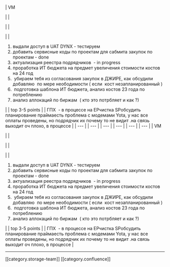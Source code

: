 





| VM

 | 
| 

 | 
| 

 | 
| 
1. выдали доступ в UAT DYNX - тестируем 
1. добавить сервисные коды по проектам для сабмита закупок по проектам - done
1. актуализация реестра подрядчиков  - in progress
1. проработка ИТ бюджета на предмет увеличения стоимости костов  на 24 год 
1.  убираем тебя из согласования закупок в ДЖИРЕ, как обсудили добавляю  по мере неободимости ( если  кост незапланированный )
1.  подготовка шаблона ИТ бюджета, анализ костов 23 года по потреблению 
1. анализ аллокаций по биржам  ( кто это потрбляет и как ?)

 | 
| top 3-5 points | 
| ГПХ  - в процессе на EPчистка SPобсудить планирование праймаесть проблема с модемами Yota, у нас все оплаты проведены, но подрядчик их почему то не видит .на связь выходит оч плохо, в процессе | 
|  --- | 
|  --- | 
|  --- | 
|  --- | 
|  --- | 
|  --- | 
| VM

 | 
| 

 | 
| 

 | 
| 
1. выдали доступ в UAT DYNX - тестируем 
1. добавить сервисные коды по проектам для сабмита закупок по проектам - done
1. актуализация реестра подрядчиков  - in progress
1. проработка ИТ бюджета на предмет увеличения стоимости костов  на 24 год 
1.  убираем тебя из согласования закупок в ДЖИРЕ, как обсудили добавляю  по мере неободимости ( если  кост незапланированный )
1.  подготовка шаблона ИТ бюджета, анализ костов 23 года по потреблению 
1. анализ аллокаций по биржам  ( кто это потрбляет и как ?)

 | 
| top 3-5 points | 
| ГПХ  - в процессе на EPчистка SPобсудить планирование праймаесть проблема с модемами Yota, у нас все оплаты проведены, но подрядчик их почему то не видит .на связь выходит оч плохо, в процессе | 







*****

[[category.storage-team]] 
[[category.confluence]] 
